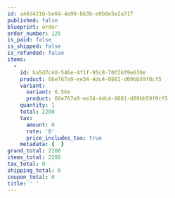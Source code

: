 ```yaml
---
id: a46d4216-be04-4a99-bb3b-e0b0e5e2a717
published: false
blueprint: order
order_number: 125
is_paid: false
is_shipped: false
is_refunded: false
items:
  -
    id: ba5d7c40-546e-4f1f-95c8-70f26f9e630e
    product: 66e767a9-ee34-4dc4-8681-d09bb59f0cf5
    variant:
      variant: 6.5km
      product: 66e767a9-ee34-4dc4-8681-d09bb59f0cf5
    quantity: 1
    total: 2200
    tax:
      amount: 0
      rate: '0'
      price_includes_tax: true
    metadata: {  }
grand_total: 2200
items_total: 2200
tax_total: 0
shipping_total: 0
coupon_total: 0
title: ' '
---
```

